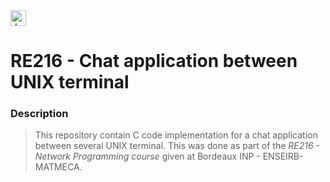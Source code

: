<img src="https://wikiprogramming.org/wp-content/uploads/2015/05/c-logo.png" alt="drawing" width="25"/>

# RE216 - Chat application between UNIX terminal 

### Description 

> This repository contain C code implementation for a chat application between several UNIX terminal. This was done as part of the *RE216 - Network Programming course* given at Bordeaux INP - ENSEIRB-MATMECA.



